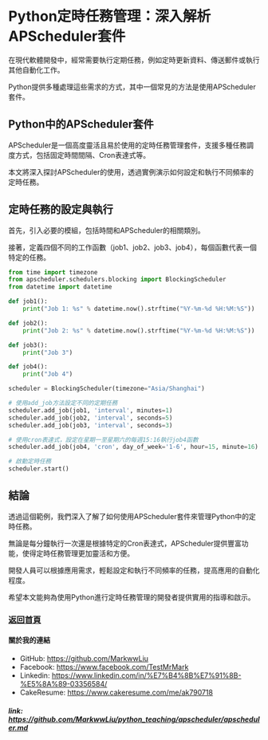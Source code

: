 # Python定時任務管理：深入解析APScheduler套件

在現代軟體開發中，經常需要執行定期任務，例如定時更新資料、傳送郵件或執行其他自動化工作。

Python提供多種處理這些需求的方式，其中一個常見的方法是使用APScheduler套件。

## Python中的APScheduler套件

APScheduler是一個高度靈活且易於使用的定時任務管理套件，支援多種任務調度方式，包括固定時間間隔、Cron表達式等。

本文將深入探討APScheduler的使用，透過實例演示如何設定和執行不同頻率的定時任務。

## 定時任務的設定與執行

首先，引入必要的模組，包括時間和APScheduler的相關類別。

接著，定義四個不同的工作函數（job1、job2、job3、job4），每個函數代表一個特定的任務。

```python
from time import timezone
from apscheduler.schedulers.blocking import BlockingScheduler
from datetime import datetime

def job1():
    print("Job 1: %s" % datetime.now().strftime("%Y-%m-%d %H:%M:%S"))

def job2():
    print("Job 2: %s" % datetime.now().strftime("%Y-%m-%d %H:%M:%S"))

def job3():
    print("Job 3")

def job4():
    print("Job 4")

scheduler = BlockingScheduler(timezone="Asia/Shanghai")

# 使用add_job方法設定不同的定期任務
scheduler.add_job(job1, 'interval', minutes=1)
scheduler.add_job(job2, 'interval', seconds=5)
scheduler.add_job(job3, 'interval', seconds=3)

# 使用cron表達式，設定在星期一至星期六的每週15:16執行job4函數
scheduler.add_job(job4, 'cron', day_of_week='1-6', hour=15, minute=16)

# 啟動定時任務
scheduler.start()
```

## 結論

透過這個範例，我們深入了解了如何使用APScheduler套件來管理Python中的定時任務。

無論是每分鐘執行一次還是根據特定的Cron表達式，APScheduler提供豐富功能，使得定時任務管理更加靈活和方便。

開發人員可以根據應用需求，輕鬆設定和執行不同頻率的任務，提高應用的自動化程度。

希望本文能夠為使用Python進行定時任務管理的開發者提供實用的指導和啟示。


### [返回首頁](../README.md)

#### 關於我的連結
- GitHub: https://github.com/MarkwwLiu
- Facebook: https://www.facebook.com/TestMrMark
- Linkedin: https://www.linkedin.com/in/%E7%B4%8B%E7%91%8B-%E5%8A%89-03356584/
- CakeResume: https://www.cakeresume.com/me/ak790718

##### link: https://github.com/MarkwwLiu/python_teaching/apscheduler/apscheduler.md
